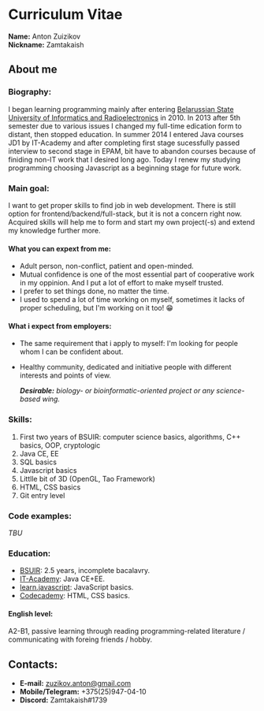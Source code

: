 # Curriculum Vitae

**Name:** Anton Zuizikov  
**Nickname:** Zamtakaish

## About me

### Biography:

I began learning programming mainly after entering [Belarussian State University of Informatics and Radioelectronics](https://www.bsuir.by/ru/fksis) in 2010.
In 2013 after 5th semester due to various issues I changed my full-time edication form to distant, then stopped education.
In summer 2014 I entered Java courses JD1 by IT-Academy and after completing first stage sucessfully passed interview to second stage in EPAM,
bit have to abandon courses because of finiding non-IT work that I desired long ago.
Today I renew my studying programming choosing Javascript as a beginning stage for future work.

### Main goal:  

I want to get proper skills to find job in web development. There is still option for frontend/backend/full-stack, but it is not a concern right now.
Acquired skills will help me to form and start my own project(-s) and extend my knowledge further more.

#### What you can expext from me:

  - Adult person, non-conflict, patient and open-minded.
  - Mutual confidence is one of the most essential part of cooperative work in my oppinion. And I put a lot of effort to make myself trusted.
  - I prefer to set things done, no matter the time.
  - I used to spend a lot of time working on myself, sometimes it lacks of proper scheduling, but I'm working on it too! :grin:
  
  
#### What i expect from employers:

  - The same requirement that i apply to myself: I'm looking for people whom I can be confident about. 
  - Healthy community, dedicated and initiative people with different interests and points of view.
   
    _**Desirable:** biology- or bioinformatic-oriented project or any science-based wing._
    
### Skills:
 
   1) First two years of BSUIR: computer science basics, algorithms, C++ basics, OOP, cryptologic
   2) Java CE, EE
   3) SQL basics
   4) Javascript basics
   5) Littlle bit of 3D (OpenGL, Tao Framework)
   6) HTML, CSS basics
   7) Git entry level
   
### Code examples:
  
  _TBU_
  
### Education:

  - [BSUIR](https://www.bsuir.by/en/): 2.5 years, incomplete bacalavry.
  - [IT-Academy](https://www.it-academy.by/): Java CE+EE.
  - [learn.javascript](https://learn.javascript.ru/): JavaScript basics.
  - [Codecademy](https://www.codecademy.com/users/Zamtakaish/achievements): HTML, CSS basics.
  
#### English level:

  A2-B1, passive learning through reading programming-related literature / communicating with foreing friends / hobby.

## Contacts:

  - **E-mail:** zuzikov.anton@gmail.com
  - **Mobile/Telegram:** +375(25)947-04-10
  - **Discord:** Zamtakaish#1739
